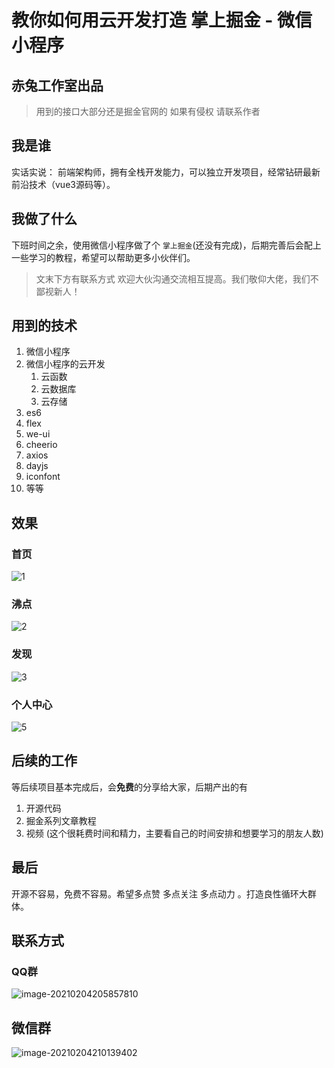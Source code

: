 # 教你如何用云开发打造 掌上掘金 -  微信小程序

## 赤兔工作室出品

> 用到的接口大部分还是掘金官网的  如果有侵权 请联系作者

## 我是谁

实话实说： 前端架构师，拥有全栈开发能力，可以独立开发项目，经常钻研最新前沿技术（vue3源码等）。

## 我做了什么

下班时间之余，使用微信小程序做了个 `掌上掘金`(还没有完成)，后期完善后会配上一些学习的教程，希望可以帮助更多小伙伴们。

> 文末下方有联系方式 欢迎大伙沟通交流相互提高。我们敬仰大佬，我们不鄙视新人！

## 用到的技术

1. 微信小程序
2. 微信小程序的云开发
   1. 云函数
   2. 云数据库
   3. 云存储
3. es6
4. flex
5. we-ui
6. cheerio
7. axios
8. dayjs
9. iconfont
10. 等等



## 效果

### 首页

![1](medias/1.gif)

### 沸点

![2](medias/2.gif)

### 发现

![3](medias/3.gif)

### 个人中心

![5](medias/5.gif)

## 后续的工作

等后续项目基本完成后，会**免费**的分享给大家，后期产出的有 

1. 开源代码
2. 掘金系列文章教程
3. 视频 (这个很耗费时间和精力，主要看自己的时间安排和想要学习的朋友人数)



## 最后

开源不容易，免费不容易。希望多点赞 多点关注 多点动力 。打造良性循环大群体。



## 联系方式

### QQ群

![image-20210204205857810](medias/image-20210204205857810.png)

## 微信群

![image-20210204210139402](medias/image-20210204210139402.png)